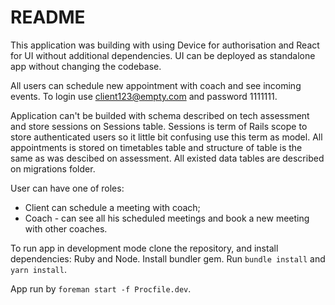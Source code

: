# README

This application was building with using Device for authorisation and React for UI without additional dependencies.
UI can be deployed as standalone app without changing the codebase.

All users can schedule new appointment with coach and see incoming events.
To login use client123@empty.com and password 1111111.

Application can't be builded with schema described on tech assessment and store sessions on Sessions table. Sessions is term of Rails scope to store authenticated users so it little bit confusing use this term as model. All appointments is stored on timetables table and structure of table is the same as was descibed on assessment. All existed data tables are described on migrations folder.

User can have one of roles:
  * Client can schedule a meeting with coach;
  * Coach - can see all his scheduled meetings and book a new meeting with other coaches.

To run app in development mode clone the repository, and install dependencies: Ruby and Node. Install bundler gem.
Run `bundle install` and `yarn install`.

App run by `foreman start -f Procfile.dev`.
